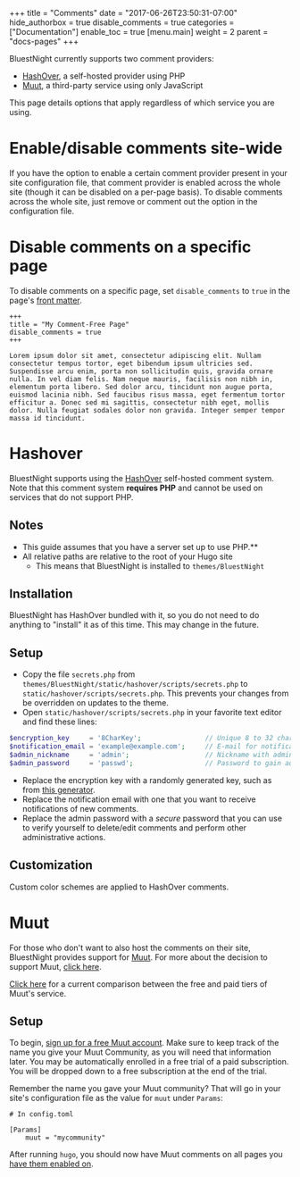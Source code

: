 +++
title = "Comments"
date = "2017-06-26T23:50:31-07:00"
hide_authorbox = true
disable_comments = true
categories = ["Documentation"]
enable_toc = true
[menu.main]
  weight = 2
  parent = "docs-pages"
+++

BluestNight currently supports two comment providers:

- [HashOver](comments/hashover), a self-hosted provider using PHP
- [Muut](comments/muut), a third-party service using only JavaScript

This page details options that apply regardless of which service you are using.


# Enable/disable comments site-wide

If you have the option to enable a certain comment provider present in your site configuration file, that comment provider is enabled across the whole site (though it can be disabled on a per-page basis). To disable comments across the whole site, just remove or comment out the option in the configuration file.

<!--more-->

# Disable comments on a specific page

To disable comments on a specific page, set `disable_comments` to `true` in the page's [front matter](http://gohugo.io/content/front-matter/).

```
+++
title = "My Comment-Free Page"
disable_comments = true
+++

Lorem ipsum dolor sit amet, consectetur adipiscing elit. Nullam consectetur tempus tortor, eget bibendum ipsum ultricies sed. Suspendisse arcu enim, porta non sollicitudin quis, gravida ornare nulla. In vel diam felis. Nam neque mauris, facilisis non nibh in, elementum porta libero. Sed dolor arcu, tincidunt non augue porta, euismod lacinia nibh. Sed faucibus risus massa, eget fermentum tortor efficitur a. Donec sed mi sagittis, consectetur nibh eget, mollis dolor. Nulla feugiat sodales dolor non gravida. Integer semper tempor massa id tincidunt.
```

# Hashover

BluestNight supports using the [HashOver](http://tildehash.com/?page=hashover) self-hosted comment system. Note that this comment system **requires PHP** and cannot be used on services that do not support PHP.

## Notes
- This guide assumes that you have a server set up to use PHP.**
- All relative paths are relative to the root of your Hugo site
  - This means that BluestNight is installed to `themes/BluestNight`

## Installation

BluestNight has HashOver bundled with it, so you do not need to do anything to "install" it as of this time. This may change in the future.

## Setup

- Copy the file `secrets.php` from `themes/BluestNight/static/hashover/scripts/secrets.php` to `static/hashover/scripts/secrets.php`. This prevents your changes from be overridden on updates to the theme.
- Open `static/hashover/scripts/secrets.php` in your favorite text editor and find these lines:

```php
$encryption_key     = '8CharKey';                // Unique 8 to 32 character encryption key
$notification_email = 'example@example.com';     // E-mail for notification of new comments
$admin_nickname     = 'admin';                   // Nickname with admin rights (must be title-cased)
$admin_password     = 'passwd';                  // Password to gain admin rights
```

- Replace the encryption key with a randomly generated key, such as from [this generator](http://passwordsgenerator.net/).
- Replace the notification email with one that you want to receive notifications of new comments.
- Replace the admin password with a *secure* password that you can use to verify yourself to delete/edit comments and perform other administrative actions.

## Customization

Custom color schemes are applied to HashOver comments.

# Muut

For those who don't want to also host the comments on their site, BluestNight provides support for [Muut](https://muut.com/). For more about the decision to support Muut, [click here](https://shadow53.com/post/new-social-features/#comments-by-muut).

[Click here](https://muut.com/pricing/) for a current comparison between the free and paid tiers of Muut's service.

## Setup

To begin, [sign up for a free Muut account](https://muut.com/setup/). Make sure to keep track of the name you give your Muut Community, as you will need that information later. You may be automatically enrolled in a free trial of a paid subscription. You will be dropped down to a free subscription at the end of the trial.

Remember the name you gave your Muut community? That will go in your site's configuration file as the value for `muut` under `Params`:

```
# In config.toml

[Params]
    muut = "mycommunity"
```

After running `hugo`, you should now have Muut comments on all pages you [have them enabled on](comments).
